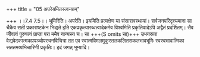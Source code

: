 +++
title = "05 अपरेयमितस्त्वन्याम्"

+++
।।7.4 7.5।। भूमिरिति। अपरेति। इयमिति प्रत्यक्षेण या संसारावस्थायां। सर्वजनपरिदृश्यमाना सा चैकैव सती प्रकाराष्टकेन भिद्यते इति एकप्रकृत्यारब्धत्वादेकमेव विश्वमिति प्रकृतिवादेऽपि अद्वैतं प्रदर्शितम्। सैव जीवत्वं पुरुषत्वं प्राप्ता परा ममैव नान्यस्य च। सा +++(S omits सा)+++ उभयरूपा वेद्यवेदकात्मकप्रपञ्चोपरचनविचित्रा तत एव स्वात्मविमलमुकुरतलकलितसकलभावभूमिः स्वस्वभावात्मिका सततमव्यभिचारिणी प्रकृतिः। इदं जगत् भूम्यादि।
